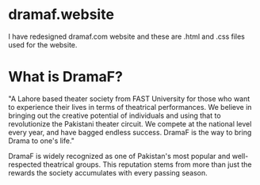 # dramaf.website

I have redesigned dramaf.com website and these are .html and .css files used for the website.

# What is DramaF?

"A Lahore based theater society from FAST University for those who want to experience their lives in terms of theatrical performances. We believe in bringing out the creative potential of individuals and using that to revolutionize the Pakistani theater circuit. We compete at the national level every year, and have bagged endless success. DramaF is the way to bring Drama to one's life."


DramaF is widely recognized as one of Pakistan's most popular and well-respected theatrical groups. This reputation stems from more than just the rewards the society accumulates with every passing season.

